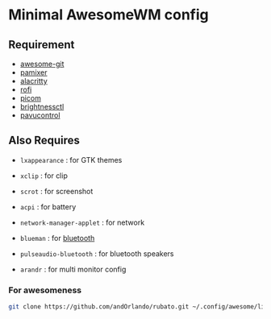 # Minimal AwesomeWM config

## Requirement

- [awesome-git](https://github.com/codic12/worm)
- [pamixer](https://github.com/cdemoulins/pamixer)
- [alacritty](https://github.com/alacritty/alacritty)
- [rofi](https://github.com/davatorium/rofi)
- [picom](https://github.com/pijulius/picom)
- [brightnessctl](https://github.com/Hummer12007/brightnessctl)
- [pavucontrol](https://github.com/pulseaudio/pavucontrol)

## Also Requires

- `lxappearance` : for GTK themes

- `xclip` : for clip

- `scrot` : for screenshot

- `acpi` : for battery

- `network-manager-applet` : for network

- `blueman` : for [bluetooth](https://wiki.archlinux.org/title/bluetooth#Installation)

- `pulseaudio-bluetooth` : for bluetooth speakers

- `arandr` : for multi monitor config

### For awesomeness

```sh
git clone https://github.com/andOrlando/rubato.git ~/.config/awesome/lib/rubato
```
